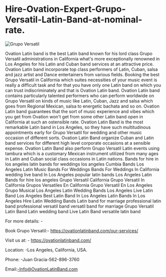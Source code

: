 # Hire-Ovation-Expert-Grupo-Versatil-Latin-Band-at-nominal-rate.
![Grupo Versatil](https://user-images.githubusercontent.com/91527248/155836396-bf8ec920-4fae-4996-b70a-bf55b1ae5d74.jpg)


Ovation Latin band is the best Latin band known for his lord class Grupo Versatil administrations in California what's more exceptionally renowned in Los Angeles for his Latin and Cuban band services at an attractive price. Ovation Latin band incorporate top class performers of Latin, Cuban, salsa and jazz artist and Dance entertainers from various fields.
Booking the best Grupo Versatil in California which suites necessities of your music event is really a difficult task and for that you have only one Latin band on which you can trust indiscriminately and that is Ovation Latin band.
Ovation Latin band contains particularly talented performers who can perform worldwide on Grupo Versatil on kinds of music like Latin, Cuban, Jazz and salsa which goes from Regional Mexican, salsa to energetic bachata and so on. Ovation Latin band guarantees that the sort of music experience and vibes which you get from Ovation won't get from some other Latin band open in California at such an ostensible rate.
Ovation Latin Band is the most remarkable Latin band in Los Angeles, so they have such multitudinous appointments early for Grupo Versatil for wedding and other music occasion of different sorts. Ovation Latin Band organize Cuban and Latin band services for different high level corporate occasions at a sensible expense.
Ovation Latin Band also perform Grupo Versatil Latin events using tambura which is a customary Mexican instrument utilized from many ages in Latin and Cuban social class occasions in Latin nations.
Bands for hire in los angeles
latin bands for weddings los angeles
Cumbia Bands Los Angeles
Latin Music Bands For Weddings
Bands For Weddings In California
wedding live band In Los Angeles
popular latin bands Los Angeles
Latin Bands for hire los angeles
Grupo Versatil California
Grupo Versatil In California
Grupos Versatiles En California
Grupo Versatil En Los Angeles
Grupo Musical Los Angeles
Latin Wedding Bands Los Angeles
Live Latin Band Los Angeles
Best Latin Band In Los Angeles
Latin Bands In Los Angeles
Hire Latin Wedding Bands
Latin band for marriage
professional latin band
professional versatil band
versatil band for marriage
Grupo Versatil
Latin Band
Latin wedding band
Live Latin Band
versatile latin band

For more details: -

Book Grupo Versatil:- https://ovationlatinband.com/our-services/

Visit us at: - https://ovationlatinband.com/

Location: -Los Angeles, California, USA.

Phone: -Juan Gracia-562-896-3760

Email:-Info@OvationLatinBand.com

